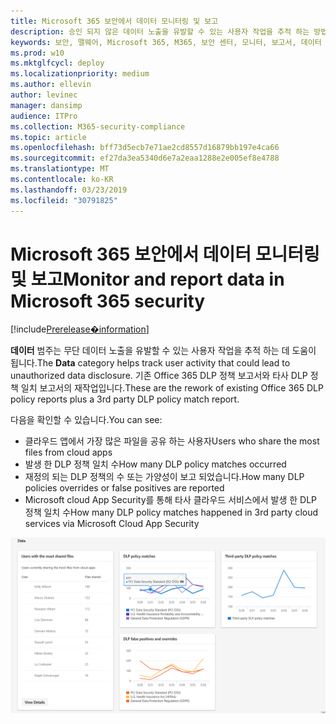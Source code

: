 ```yaml
---
title: Microsoft 365 보안에서 데이터 모니터링 및 보고
description: 승인 되지 않은 데이터 노출을 유발할 수 있는 사용자 작업을 추적 하는 방법에 대해 설명 합니다.
keywords: 보안, 맬웨어, Microsoft 365, M365, 보안 센터, 모니터, 보고서, 데이터
ms.prod: w10
ms.mktglfcycl: deploy
ms.localizationpriority: medium
ms.author: ellevin
author: levinec
manager: dansimp
audience: ITPro
ms.collection: M365-security-compliance
ms.topic: article
ms.openlocfilehash: bff73d5ecb7e71ae2cd8557d16879bb197e4ca66
ms.sourcegitcommit: ef27da3ea5340d6e7a2eaa1288e2e005ef8e4788
ms.translationtype: MT
ms.contentlocale: ko-KR
ms.lasthandoff: 03/23/2019
ms.locfileid: "30791825"
---
```

# <a name="monitor-and-report-data-in-microsoft-365-security"></a><span data-ttu-id="02808-104">Microsoft 365 보안에서 데이터 모니터링 및 보고</span><span class="sxs-lookup"><span data-stu-id="02808-104">Monitor and report data in Microsoft 365 security</span></span>

[!include[Prerelease�information](prerelease.md)]

<span data-ttu-id="02808-105">**데이터** 범주는 무단 데이터 노출을 유발할 수 있는 사용자 작업을 추적 하는 데 도움이 됩니다.</span><span class="sxs-lookup"><span data-stu-id="02808-105">The **Data** category helps track user activity that could lead to unauthorized data disclosure.</span></span> <span data-ttu-id="02808-106">기존 Office 365 DLP 정책 보고서와 타사 DLP 정책 일치 보고서의 재작업입니다.</span><span class="sxs-lookup"><span data-stu-id="02808-106">These are the rework of existing Office 365 DLP policy reports plus a 3rd party DLP policy match report.</span></span>

<span data-ttu-id="02808-107">다음을 확인할 수 있습니다.</span><span class="sxs-lookup"><span data-stu-id="02808-107">You can see:</span></span>

* <span data-ttu-id="02808-108">클라우드 앱에서 가장 많은 파일을 공유 하는 사용자</span><span class="sxs-lookup"><span data-stu-id="02808-108">Users who share the most files from cloud apps</span></span>
* <span data-ttu-id="02808-109">발생 한 DLP 정책 일치 수</span><span class="sxs-lookup"><span data-stu-id="02808-109">How many DLP policy matches occurred</span></span>
* <span data-ttu-id="02808-110">재정의 되는 DLP 정책의 수 또는 가양성이 보고 되었습니다.</span><span class="sxs-lookup"><span data-stu-id="02808-110">How many DLP policies overrides or false positives are reported</span></span>
* <span data-ttu-id="02808-111">Microsoft cloud App Security를 통해 타사 클라우드 서비스에서 발생 한 DLP 정책 일치 수</span><span class="sxs-lookup"><span data-stu-id="02808-111">How many DLP policy matches happened in 3rd party cloud services via Microsoft Cloud App Security</span></span>

![모니터링 & 보고서 페이지의 데이터 범주](./media/security-docs/data.png)